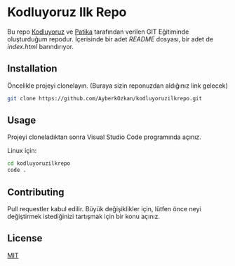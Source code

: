 # **Kodluyoruz Ilk Repo**

Bu repo [Kodluyoruz](https://kodluyoruz.org) ve [Patika](https://www.patika.dev) tarafından verilen GIT Eğitiminde oluşturduğum repodur. İçerisinde bir adet *README* dosyası, bir adet de *index.html* barındırıyor.



## **Installation**

Öncelikle projeyi clonelayın. (Buraya sizin reponuzdan aldığınız link gelecek)
```bash 
git clone https://github.com/AyberkOzkan/kodluyoruzilkrepo.git
```  

## **Usage**

Projeyi cloneladıktan sonra Visual Studio Code programında açınız.

Linux için:
```bash  
cd kodluyoruzilkrepo
code .
```  

## **Contributing**

Pull requestler kabul edilir. Büyük değişiklikler için, lütfen önce neyi değiştirmek istediğinizi tartışmak için bir konu açınız.

## **License**

[MIT](https://choosealicense.com/licenses/mit/)